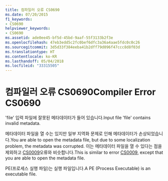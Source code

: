 ```yaml
---
title: 컴파일러 오류 CS0690
ms.date: 07/20/2015
f1_keywords:
- CS0690
helpviewer_keywords:
- CS0690
ms.assetid: ade0ee45-bf5d-45bd-9aaf-55f3133b2f3e
ms.openlocfilehash: 47eb3edd5c2fc0bef6dfc3a36a4aae5fdc0c0c26
ms.sourcegitcommit: 3d5d33f384eeba41b2dff79d096f47ccc8d8f03d
ms.translationtype: HT
ms.contentlocale: ko-KR
ms.lasthandoff: 05/04/2018
ms.locfileid: "33315505"
---
```

# <a name="compiler-error-cs0690"></a><span data-ttu-id="f27e4-102">컴파일러 오류 CS0690</span><span class="sxs-lookup"><span data-stu-id="f27e4-102">Compiler Error CS0690</span></span>
<span data-ttu-id="f27e4-103">'file' 입력 파일에 잘못된 메타데이터가 들어 있습니다.</span><span class="sxs-lookup"><span data-stu-id="f27e4-103">Input file 'file' contains invalid metadata.</span></span>  
  
 <span data-ttu-id="f27e4-104">메타데이터 파일을 열 수는 있지만 일부 지역화 문제로 인해 메타데이터가 손상되었습니다.</span><span class="sxs-lookup"><span data-stu-id="f27e4-104">You are able to open the metadata file, but due to some localization problem, the metadata was corrupted.</span></span> <span data-ttu-id="f27e4-105">이는 메타데이터 파일을 열 수 있다는 점을 제외하고 [CS0009](../../csharp/misc/cs0009.md)오류와 비슷합니다.</span><span class="sxs-lookup"><span data-stu-id="f27e4-105">This is similar to error [CS0009](../../csharp/misc/cs0009.md), except that you are able to open the metadata file.</span></span>  
  
 <span data-ttu-id="f27e4-106">PE(프로세스 실행 파일)는 실행 파일입니다.</span><span class="sxs-lookup"><span data-stu-id="f27e4-106">A PE (Process Executable) is an executable file.</span></span>

